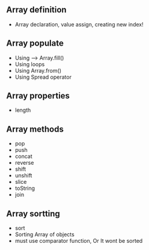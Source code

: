 ## Array definition
- Array declaration, value assign, creating new index!

## Array populate 
- Using --> Array.fill()
- Using loops
- Using Array.from()
- Using Spread operator

## Array properties
- length

## Array methods
- pop
- push
- concat
- reverse
- shift
- unshift
- slice
- toString
- join
## Array sortting
- sort
- Sorting Array of objects
- must use comparator function, Or It wont be sorted